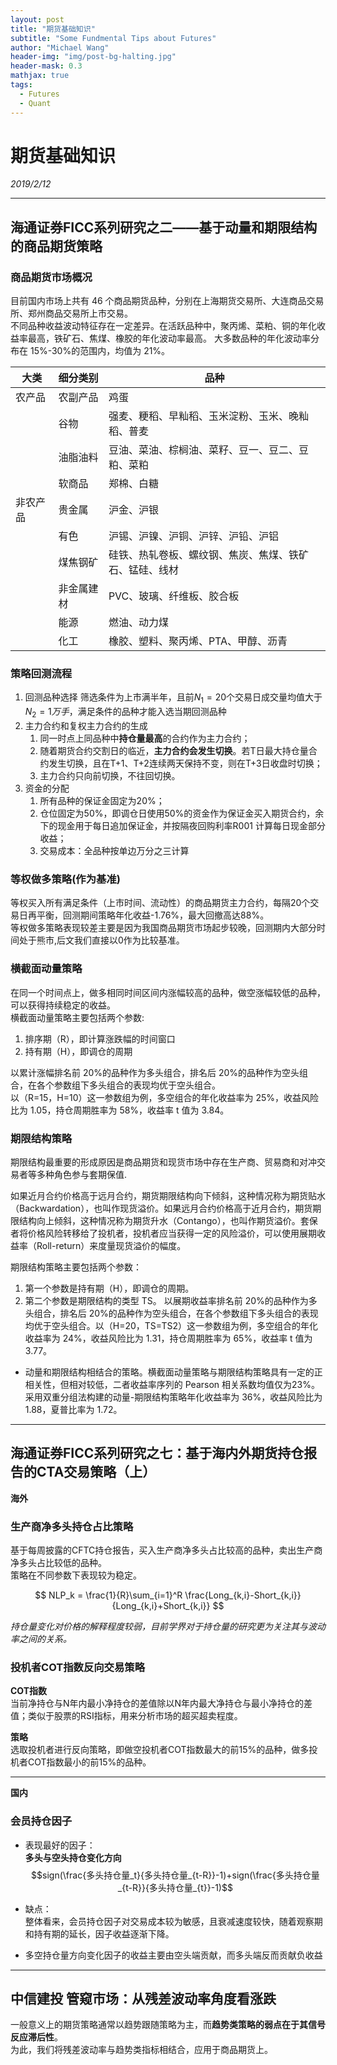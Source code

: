 ```yaml
---
layout: post
title: "期货基础知识"
subtitle: "Some Fundmental Tips about Futures"
author: "Michael Wang"
header-img: "img/post-bg-halting.jpg"
header-mask: 0.3
mathjax: true
tags:
  - Futures
  - Quant
---
```

# 期货基础知识 
_2019/2/12_

-------------------------
## 海通证券FICC系列研究之二——基于动量和期限结构的商品期货策略

### 商品期货市场概况
目前国内市场上共有 46 个商品期货品种，分别在上海期货交易所、大连商品交易所、郑州商品交易所上市交易。  
不同品种收益波动特征存在一定差异。在活跃品种中，聚丙烯、菜粕、铜的年化收益率最高，铁矿石、焦煤、橡胶的年化波动率最高。
大多数品种的年化波动率分布在 15%-30%的范围内，均值为 21%。

| 大类   | 细分类别  | 品种                          |
|------|-------|-----------------------------|
| 农产品  | 农副产品  | 鸡蛋                          |
|      | 谷物    | 强麦、粳稻、早籼稻、玉米淀粉、玉米、晚籼稻、普麦    |
|      | 油脂油料  | 豆油、菜油、棕榈油、菜籽、豆一、豆二、豆粕、菜粕    |
|      | 软商品   | 郑棉、白糖                       |
| 非农产品 | 贵金属   | 沪金、沪银                       |
|      | 有色    | 沪锡、沪镍、沪铜、沪锌、沪铅、沪铝           |
|      | 煤焦钢矿  | 硅铁、热轧卷板、螺纹钢、焦炭、焦煤、铁矿石、锰硅、线材 |
|      | 非金属建材 | PVC、玻璃、纤维板、胶合板              |
|      | 能源    | 燃油、动力煤                      |
|      | 化工    | 橡胶、塑料、聚丙烯、PTA、甲醇、沥青         |

### 策略回测流程
1. 回测品种选择
   筛选条件为上市满半年，且前$N_1=20$个交易日成交量均值大于$N_2=1万手$，满足条件的品种才能入选当期回测品种
2. 主力合约和复权主力合约的生成
   1. 同一时点上同品种中**持仓量最高**的合约作为主力合约；
   2. 随着期货合约交割日的临近，**主力合约会发生切换**。若T日最大持仓量合约发生切换，且在T+1、T+2连续两天保持不变，则在T+3日收盘时切换；
   3. 主力合约只向前切换，不往回切换。
3. 资金的分配
   1. 所有品种的保证金固定为20%；
   2. 仓位固定为50%，即调仓日使用50%的资金作为保证金买入期货合约，余下的现金用于每日追加保证金，并按隔夜回购利率R001 计算每日现金部分收益；
   3. 交易成本：全品种按单边万分之三计算

### 等权做多策略(作为基准)
等权买入所有满足条件（上市时间、流动性）的商品期货主力合约，每隔20个交易日再平衡，回测期间策略年化收益-1.76%，最大回撤高达88%。  
等权做多策略表现较差主要是因为我国商品期货市场起步较晚，回测期内大部分时间处于熊市,后文我们直接以0作为比较基准。

### 横截面动量策略

在同一个时间点上，做多相同时间区间内涨幅较高的品种，做空涨幅较低的品种，可以获得持续稳定的收益。  
横截面动量策略主要包括两个参数:
1. 排序期（R），即计算涨跌幅的时间窗口
2. 持有期（H），即调仓的周期  

以累计涨幅排名前 20%的品种作为多头组合，排名后 20%的品种作为空头组合，在各个参数组下多头组合的表现均优于空头组合。  
以（R=15，H=10）这一参数组为例，多空组合的年化收益率为 25%，收益风险比为 1.05，持仓周期胜率为 58%，收益率 t 值为 3.84。

### 期限结构策略
期限结构最重要的形成原因是商品期货和现货市场中存在生产商、贸易商和对冲交
易者等多种角色参与套期保值.

如果近月合约价格高于远月合约，期货期限结构向下倾斜，这种情况称为期货贴水（Backwardation），也叫作现货溢价。如果远月合约价格高于近月合约，期货期限结构向上倾斜，这种情况称为期货升水（Contango），也叫作期货溢价。套保者将价格风险转移给了投机者，投机者应当获得一定的风险溢价，可以使用展期收益率（Roll-return）来度量现货溢价的幅度。

期限结构策略主要包括两个参数：
1. 第一个参数是持有期（H），即调仓的周期。
2. 第二个参数是期限结构的类型 TS。
以展期收益率排名前 20%的品种作为多头组合，排名后 20%的品种作为空头组合，在各个参数组下多头组合的表现均优于空头组合。以（H=20，TS=TS2）这一参数组为例，多空组合的年化收益率为 24%，收益风险比为 1.31，持仓周期胜率为 65%，收益率 t 值为 3.77。

- 动量和期限结构相结合的策略。横截面动量策略与期限结构策略具有一定的正相关性，但相对较低，二者收益率序列的 Pearson 相关系数均值仅为23%。采用双重分组法构建的动量-期限结构策略年化收益率为 36%，收益风险比为 1.88，夏普比率为 1.72。



------------------------

## 海通证券FICC系列研究之七：基于海内外期货持仓报告的CTA交易策略（上）
 
**海外**

### 生产商净多头持仓占比策略
基于每周披露的CFTC持仓报告，买入生产商净多头占比较高的品种，卖出生产商净多头占比较低的品种。  
策略在不同参数下表现较为稳定。

$$ NLP_k = \frac{1}{R}\sum_{i=1}^R \frac{Long_{k,i}-Short_{k,i}}{Long_{k,i}+Short_{k,i}} $$

_持仓量变化对价格的解释程度较弱，目前学界对于持仓量的研究更为关注其与波动率之间的关系。_

### 投机者COT指数反向交易策略
**COT指数**  
当前净持仓与N年内最小净持仓的差值除以N年内最大净持仓与最小净持仓的差值；类似于股票的RSI指标，用来分析市场的超买超卖程度。

**策略**  
选取投机者进行反向策略，即做空投机者COT指数最大的前15%的品种，做多投机者COT指数最小的前15%的品种。

--------------------
**国内**
### 会员持仓因子
- 表现最好的因子：  
**多头与空头持仓变化方向**
$$sign(\frac{多头持仓量_t}{多头持仓量_{t-R}}-1)+sign(\frac{多头持仓量_{t-R}}{多头持仓量_{t}}-1)$$

- 缺点：  
  整体看来，会员持仓因子对交易成本较为敏感，且衰减速度较快，随着观察期和持有期的延长，因子收益逐渐下降。
- 多空持仓量方向变化因子的收益主要由空头端贡献，而多头端反而贡献负收益

------------------------------
## 中信建投 管窥市场：从残差波动率角度看涨跌
一般意义上的期货策略通常以趋势跟随策略为主，而**趋势类策略的弱点在于其信号反应滞后性**。  
为此，我们将残差波动率与趋势类指标相结合，应用于商品期货上。